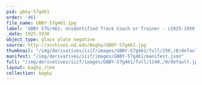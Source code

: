 ```yaml
---
pid: gbby-57g461
order: '461'
file_name: GBBY-57g461.jpg
label: 'GBBY 57G/461: Unidentified Track Coach or Trainer - c1925-1930'
_date: 1925-1930
object_type: glass plate negative
source: http://archives.nd.edu/Bagby/GBBY-57g461.jpg
thumbnail: "/img/derivatives/iiif/images/GBBY-57g461/full/250,/0/default.jpg"
manifest: "/img/derivatives/iiif/images/GBBY-57g461/manifest.json"
full: "/img/derivatives/iiif/images/GBBY-57g461/full/1140,/0/default.jpg"
layout: bagby_item
collection: bagby
---
```


